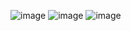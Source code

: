 ![image](https://user-images.githubusercontent.com/14141373/179264407-715159f2-7b81-4d97-a2be-b18a711dae44.png)
![image](https://user-images.githubusercontent.com/14141373/179264428-564f6551-11f9-4743-9853-c90f509bcd62.png)
![image](https://user-images.githubusercontent.com/14141373/179264452-dc2e90be-4b42-4a07-8023-558600119a75.png)
